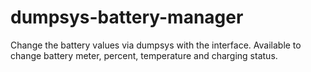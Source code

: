 # dumpsys-battery-manager
Change the battery values via dumpsys with the interface. Available to change battery meter, percent, temperature and charging status.
